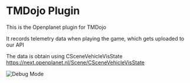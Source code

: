 # TMDojo Plugin

This is the Openplanet plugin for TMDojo

It records telemetry data when playing the game, which gets uploaded to our API

The data is obtain using CSceneVehicleVisState https://next.openplanet.nl/Scene/CSceneVehicleVisState

![Debug Mode](https://i.imgur.com/Gf7gsul.png)